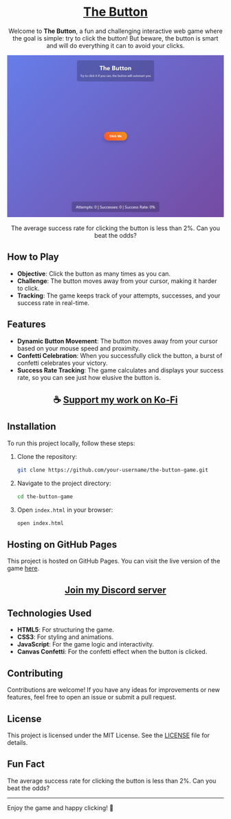 <div align="center">

# [The Button](https://thatsinewave.github.io/The-Button/)

Welcome to **The Button**, a fun and challenging interactive web game where the goal is simple: try to click the button! But beware, the button is smart and will do everything it can to avoid your clicks.

![The-Button](https://raw.githubusercontent.com/ThatSINEWAVE/The-Button/refs/heads/main/.github/SCREENSHOTS/The-Button.png)

The average success rate for clicking the button is less than 2%. Can you beat the odds?

</div>

## How to Play

- **Objective**: Click the button as many times as you can.
- **Challenge**: The button moves away from your cursor, making it harder to click.
- **Tracking**: The game keeps track of your attempts, successes, and your success rate in real-time.

## Features

- **Dynamic Button Movement**: The button moves away from your cursor based on your mouse speed and proximity.
- **Confetti Celebration**: When you successfully click the button, a burst of confetti celebrates your victory.
- **Success Rate Tracking**: The game calculates and displays your success rate, so you can see just how elusive the button is.

<div align="center">

## ☕ [Support my work on Ko-Fi](https://ko-fi.com/thatsinewave)

</div>

## Installation

To run this project locally, follow these steps:

1. Clone the repository:
   ```bash
   git clone https://github.com/your-username/the-button-game.git
   ```
2. Navigate to the project directory:
   ```bash
   cd the-button-game
   ```
3. Open `index.html` in your browser:
   ```bash
   open index.html
   ```

## Hosting on GitHub Pages

This project is hosted on GitHub Pages. You can visit the live version of the game [here](https://thatsinewave.github.io/The-Button/).

<div align="center">

## [Join my Discord server](https://discord.gg/2nHHHBWNDw)

</div>

## Technologies Used

- **HTML5**: For structuring the game.
- **CSS3**: For styling and animations.
- **JavaScript**: For the game logic and interactivity.
- **Canvas Confetti**: For the confetti effect when the button is clicked.

## Contributing

Contributions are welcome! If you have any ideas for improvements or new features, feel free to open an issue or submit a pull request.

## License

This project is licensed under the MIT License. See the [LICENSE](LICENSE) file for details.

## Fun Fact

The average success rate for clicking the button is less than 2%. Can you beat the odds?

---

Enjoy the game and happy clicking! 🎉